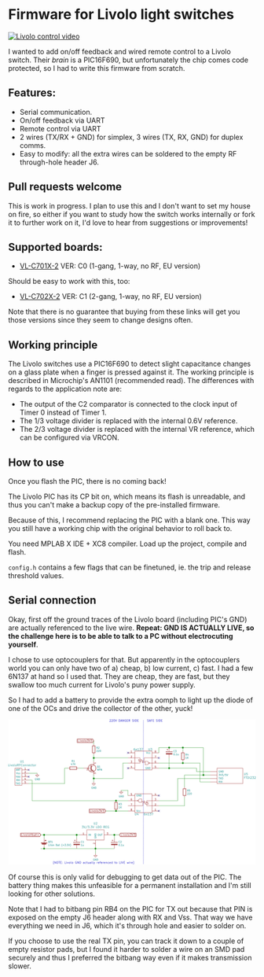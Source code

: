 # Firmware for Livolo light switches

[![Livolo control video](http://img.youtube.com/vi/t0wluQbNzUw/0.jpg)](http://www.youtube.com/watch?v=t0wluQbNzUw)

I wanted to add on/off feedback and wired remote control to a Livolo switch. Their _brain_ is a PIC16F690, but unfortunately the chip comes code protected, so I had to write this firmware from scratch.

## Features:

 * Serial communication.
 * On/off feedback via UART
 * Remote control via UART
 * 2 wires (TX/RX + GND) for simplex, 3 wires (TX, RX, GND) for duplex comms.
 * Easy to modify: all the extra wires can be soldered to the empty RF through-hole header J6.

## Pull requests welcome 

This is work in progress. I plan to use this and I don't want to set my house on fire, so either if you want to study how the switch works internally or fork it to further work on it, I'd love to hear from suggestions or improvements!

## Supported boards:

 * [VL-C701X-2](https://www.aliexpress.com/item/Free-Shipping-Livolo-Luxury-White-Crystal-Glass-Switch-Panel-EU-Standard-VL-C701-11-110-250V/512886492.html) VER: C0 (1-gang, 1-way, no RF, EU version)

Should be easy to work with this, too:

 * [VL-C702X-2](https://www.aliexpress.com/item/Free-Shipping-White-Crystal-Glass-Switch-Panel-EU-Standard-VL-C702-11-Livolo-AC-110-250V/512770913.html) VER: C1 (2-gang, 1-way, no RF, EU version)

Note that there is no guarantee that buying from these links will get you those versions since they seem to change designs often.

## Working principle

The Livolo switches use a PIC16F690 to detect slight capacitance changes on a glass plate when a finger is pressed against it. The working principle is described in Microchip's AN1101 (recommended read). The differences with regards to the application note are:

 * The output of the C2 comparator is connected to the clock input of Timer 0 instead of Timer 1.
 * The 1/3 voltage divider is replaced with the internal 0.6V reference.
 * The 2/3 voltage divider is replaced with the internal VR reference, which can be configured via VRCON.

## How to use

Once you flash the PIC, there is no coming back!

The Livolo PIC has its CP bit on, which means its flash is unreadable, and thus you can't make a backup copy of the pre-installed firmware. 

Because of this, I recommend replacing the PIC with a blank one. This way you still have a working chip with the original behavior to roll back to.

You need MPLAB X IDE + XC8 compiler. Load up the project, compile and flash.

`config.h` contains a few flags that can be finetuned, ie. the trip and release threshold values.

## Serial connection

Okay, first off the ground traces of the Livolo board (including PIC's GND) are actually referenced to the live wire. **Repeat: GND IS ACTUALLY LIVE, so the challenge here is to be able to talk to a PC without electrocuting yourself**.

I chose to use optocouplers for that. But apparently in the optocouplers world you can only have two of a) cheap, b) low current, c) fast. I had a few 6N137 at hand so I used that. They are cheap, they are fast, but they swallow too much current for Livolo's puny power supply.

So I had to add a battery to provide the extra oomph to light up the diode of one of the OCs and drive the collector of the other, yuck!

![schematic](img/livolo-serial.png)

Of course this is only valid for debugging to get data out of the PIC. The battery thing makes this unfeasible for a permanent installation and I'm still looking for other solutions.

Note that I had to bitbang pin RB4 on the PIC for TX out because that PIN is exposed on the empty J6 header along with RX and Vss. That way we have everything we need in J6, which it's through hole and easier to solder on.

If you choose to use the real TX pin, you can track it down to a couple of empty resistor pads, but I found it harder to solder a wire on an SMD pad securely and thus I preferred the bitbang way even if it makes transmission slower.